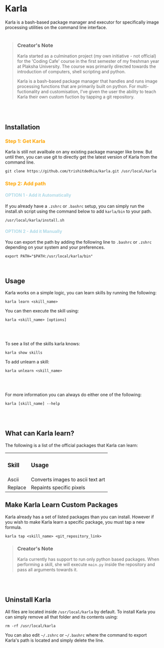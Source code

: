 # Karla
Karla is a bash-based package manager and executor for specifically image processing utilities on the command line interface.
<br><br>

> ### Creator's Note
> Karla started as a culmination project (my own initiative - not official) for the 'Coding Cafe' course in the first semester of my freshman year at Plaksha University. The course was primarily directed towards the introduction of computers, shell scripting and python.
>
> Karla is a bash-based package manager that handles and runs image processing functions that are primarily built on python. For multi-fuctionality and customisation, I've given the user the ability to teach Karla their own custom fuction by tapping a git repository.

<br><br>

## Installation
<!-- GET KARLA -->
<h3 style="color: orange"> Step 1: Get Karla </h3>
Karla is still not availbale on any existing package manager like brew. But until then, you can use git to directly get the latest version of Karla from the command line.

```
git clone https://github.com/trishitdedhia/karla.git /usr/local/karla
```

<!-- ADD PATH-->
<h3 style="color: orange"> Step 2: Add path</h3>
<h4 style="color: lightblue">OPTION 1 - Add it Automatically</h4>

If you already have a `.zshrc` or `.bashrc` setup, you can simply run the install.sh script using the command below to add `karla/bin` to your path.

```
/usr/local/karla/install.sh
```

<h4 style="color: lightblue">OPTION 2 - Add it Manually</h4>

You can export the path by adding the following line to `.bashrc` or `.zshrc` depending on your system and your preferences.
```
export PATH="$PATH:/usr/local/karla/bin"
```
<br>

## Usage
Karla works on a simple logic, you can learn skills by running the following:
```
karla learn <skill_name>
```

You can then execute the skill using:
```
karla <skill_name> [options]
```
<br><br>

To see a list of the skills karla knows:
```
karla show skills
```
To add unlearn a skill:
```
karla unlearn <skill_name>
```
<br><br>

For more information you can always do either one of the following:
```
karla [skill_name] --help
```
<br><br>

## What can Karla learn?
The following is a list of the official packages that Karla can learn:
<table>
<tr>
    <td><h3>Skill</h3></td>
    <td><h3>Usage</h3></td>
</tr>
<tr>
    <td>Ascii</td>
    <td>Converts images to ascii text art</td>
</tr>
<tr>
    <td>Replace</td>
    <td>Repaints specific pixels</td>
</tr>
</table>

## Make Karla Learn Custom Packages
Karla already has a set of listed packages than you can install. However if you wish to make Karla learn a specific package, you must tap a new formula.
```
karla tap <skill_name> <git_repository_link>
```

> ### Creator's Note
> Karla currently has support to run only python based packages. When performing a skill, she will execute `main.py` inside the repository and pass all arguments towards it.

<br><br>

## Uninstall Karla
All files are located inside `/usr/local/karla` by default. To install Karla you can simply remove all that folder and its contents using:
```
rm -rf /usr/local/karla
```
You can also edit `~/.zshrc` or `~/.bashrc` where the command to export Karla's path is located and simply delete the line.
